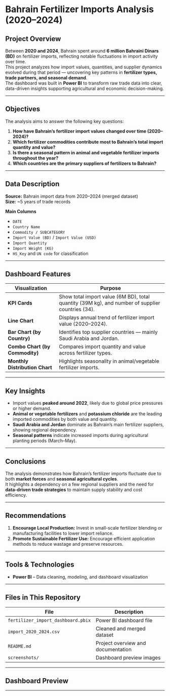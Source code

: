 # Bahrain Fertilizer Imports Analysis (2020–2024)

## Project Overview
Between **2020 and 2024**, Bahrain spent around **6 million Bahraini Dinars (BD)** on fertilizer imports, reflecting notable fluctuations in import activity over time.  
This project analyzes how import values, quantities, and supplier dynamics evolved during that period — uncovering key patterns in **fertilizer types, trade partners, and seasonal demand**.  
The dashboard was built in **Power BI** to transform raw trade data into clear, data-driven insights supporting agricultural and economic decision-making.

---

## Objectives
The analysis aims to answer the following key questions:

1. **How have Bahrain’s fertilizer import values changed over time (2020–2024)?**  
2. **Which fertilizer commodities contribute most to Bahrain’s total import quantity and value?**  
3. **Is there a seasonal pattern in animal and vegetable fertilizer imports throughout the year?**  
4. **Which countries are the primary suppliers of fertilizers to Bahrain?**

---

## Data Description
**Source:** Bahrain import data from 2020–2024 (merged dataset)  
**Size:** ~5 years of trade records  

**Main Columns**
- `DATE`  
- `Country Name`  
- `Commodity / SUBCATEGORY`  
- `Import Value (BD)` / `Import Value (USD)`  
- `Import Quantity`  
- `Import Weight (KG)`  
- `HS_Key` and `UN code` for classification  

---

## Dashboard Features

| Visualization | Purpose |
|----------------|----------|
| **KPI Cards** | Show total import value (6M BD), total quantity (39M kg), and number of supplier countries (34). |
| **Line Chart** | Displays annual trend of fertilizer import value (2020–2024). |
| **Bar Chart (by Country)** | Identifies top supplier countries — mainly Saudi Arabia and Jordan. |
| **Combo Chart (by Commodity)** | Compares import quantity and value across fertilizer types. |
| **Monthly Distribution Chart** | Highlights seasonality in animal/vegetable fertilizer imports. |

---

## Key Insights
- Import values **peaked around 2022**, likely due to global price pressures or higher demand.  
- **Animal or vegetable fertilizers** and **potassium chloride** are the leading imported commodities by both value and quantity.  
- **Saudi Arabia and Jordan** dominate as Bahrain’s main fertilizer suppliers, showing regional dependency.  
- **Seasonal patterns** indicate increased imports during agricultural planting periods (March–May).  

---

## Conclusions
The analysis demonstrates how Bahrain’s fertilizer imports fluctuate due to both **market forces** and **seasonal agricultural cycles**.  
It highlights a dependency on a few regional suppliers and the need for **data-driven trade strategies** to maintain supply stability and cost efficiency.

---

## Recommendations
1. **Encourage Local Production:** Invest in small-scale fertilizer blending or manufacturing facilities to lower import reliance.  
2. **Promote Sustainable Fertilizer Use:** Encourage efficient application methods to reduce wastage and preserve resources.  

---

## Tools & Technologies
- **Power BI** – Data cleaning, modeling, and dashboard visualization  

---

## Files in This Repository

| File | Description |
|------|--------------|
| `fertilizer_import_dashboard.pbix` | Power BI dashboard file |
| `import_2020_2024.csv` | Cleaned and merged dataset |
| `README.md` | Project overview and documentation |
| `screenshots/` | Dashboard preview images |

---

## Dashboard Preview


---

